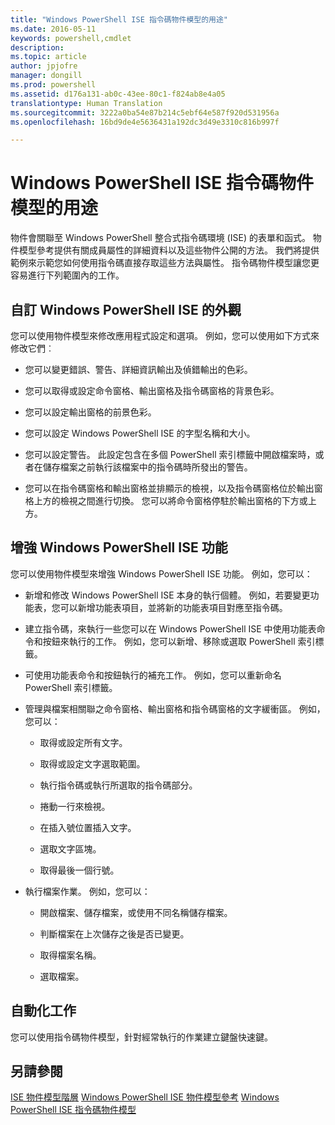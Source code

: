 ```yaml
---
title: "Windows PowerShell ISE 指令碼物件模型的用途"
ms.date: 2016-05-11
keywords: powershell,cmdlet
description: 
ms.topic: article
author: jpjofre
manager: dongill
ms.prod: powershell
ms.assetid: d176a131-ab0c-43ee-80c1-f824ab8e4a05
translationtype: Human Translation
ms.sourcegitcommit: 3222a0ba54e87b214c5ebf64e587f920d531956a
ms.openlocfilehash: 16bd9de4e5636431a192dc3d49e3310c816b997f

---
```


# Windows PowerShell ISE 指令碼物件模型的用途
  物件會關聯至 Windows PowerShell 整合式指令碼環境 (ISE) 的表單和函式。 物件模型參考提供有關成員屬性的詳細資料以及這些物件公開的方法。 我們將提供範例來示範您如何使用指令碼直接存取這些方法與屬性。 指令碼物件模型讓您更容易進行下列範圍內的工作。

## 自訂 Windows PowerShell ISE 的外觀
 您可以使用物件模型來修改應用程式設定和選項。 例如，您可以使用如下方式來修改它們︰

-   您可以變更錯誤、警告、詳細資訊輸出及偵錯輸出的色彩。

-   您可以取得或設定命令窗格、輸出窗格及指令碼窗格的背景色彩。

-   您可以設定輸出窗格的前景色彩。

-   您可以設定 Windows PowerShell ISE 的字型名稱和大小。

-   您可以設定警告。 此設定包含在多個 PowerShell 索引標籤中開啟檔案時，或者在儲存檔案之前執行該檔案中的指令碼時所發出的警告。

-   您可以在指令碼窗格和輸出窗格並排顯示的檢視，以及指令碼窗格位於輸出窗格上方的檢視之間進行切換。 您可以將命令窗格停駐於輸出窗格的下方或上方。

## 增強 Windows PowerShell ISE 功能
 您可以使用物件模型來增強 Windows PowerShell ISE 功能。 例如，您可以：

-   新增和修改 Windows PowerShell ISE 本身的執行個體。 例如，若要變更功能表，您可以新增功能表項目，並將新的功能表項目對應至指令碼。

-   建立指令碼，來執行一些您可以在 Windows PowerShell ISE 中使用功能表命令和按鈕來執行的工作。 例如，您可以新增、移除或選取 PowerShell 索引標籤。

-   可使用功能表命令和按鈕執行的補充工作。 例如，您可以重新命名 PowerShell 索引標籤。

-   管理與檔案相關聯之命令窗格、輸出窗格和指令碼窗格的文字緩衝區。 例如，您可以：

    -   取得或設定所有文字。

    -   取得或設定文字選取範圍。

    -   執行指令碼或執行所選取的指令碼部分。

    -   捲動一行來檢視。

    -   在插入號位置插入文字。

    -   選取文字區塊。

    -   取得最後一個行號。

-   執行檔案作業。 例如，您可以：

    -   開啟檔案、儲存檔案，或使用不同名稱儲存檔案。

    -   判斷檔案在上次儲存之後是否已變更。

    -   取得檔案名稱。

    -   選取檔案。

## 自動化工作
 您可以使用指令碼物件模型，針對經常執行的作業建立鍵盤快速鍵。

## 另請參閱
 [ISE 物件模型階層](The-ISE-Object-Model-Hierarchy.md) 
 [Windows PowerShell ISE 物件模型參考](Windows-PowerShell-ISE-Object-Model-Reference.md) 
 [Windows PowerShell ISE 指令碼物件模型](The-Windows-PowerShell-ISE-Scripting-Object-Model.md)

  



<!--HONumber=Aug16_HO4-->


